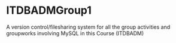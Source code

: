 # ITDBADMGroup1

A version control/filesharing system for all the group activities and groupworks involving MySQL in this Course (ITDBADM)
